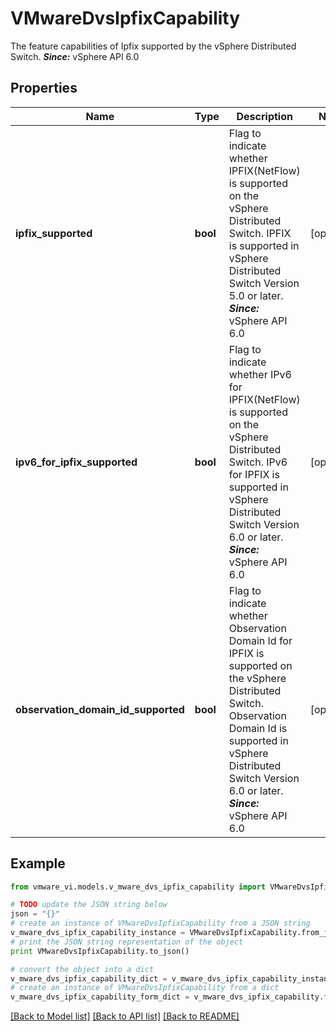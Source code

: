 # VMwareDvsIpfixCapability

The feature capabilities of Ipfix supported by the vSphere Distributed Switch.  ***Since:*** vSphere API 6.0 

## Properties
Name | Type | Description | Notes
------------ | ------------- | ------------- | -------------
**ipfix_supported** | **bool** | Flag to indicate whether IPFIX(NetFlow) is supported on the vSphere Distributed Switch.  IPFIX is supported in vSphere Distributed Switch Version 5.0 or later.  ***Since:*** vSphere API 6.0  | [optional] 
**ipv6_for_ipfix_supported** | **bool** | Flag to indicate whether IPv6 for IPFIX(NetFlow) is supported on the vSphere Distributed Switch.  IPv6 for IPFIX is supported in vSphere Distributed Switch Version 6.0 or later.  ***Since:*** vSphere API 6.0  | [optional] 
**observation_domain_id_supported** | **bool** | Flag to indicate whether Observation Domain Id for IPFIX is supported on the vSphere Distributed Switch.  Observation Domain Id is supported in vSphere Distributed Switch Version 6.0 or later.  ***Since:*** vSphere API 6.0  | [optional] 

## Example

```python
from vmware_vi.models.v_mware_dvs_ipfix_capability import VMwareDvsIpfixCapability

# TODO update the JSON string below
json = "{}"
# create an instance of VMwareDvsIpfixCapability from a JSON string
v_mware_dvs_ipfix_capability_instance = VMwareDvsIpfixCapability.from_json(json)
# print the JSON string representation of the object
print VMwareDvsIpfixCapability.to_json()

# convert the object into a dict
v_mware_dvs_ipfix_capability_dict = v_mware_dvs_ipfix_capability_instance.to_dict()
# create an instance of VMwareDvsIpfixCapability from a dict
v_mware_dvs_ipfix_capability_form_dict = v_mware_dvs_ipfix_capability.from_dict(v_mware_dvs_ipfix_capability_dict)
```
[[Back to Model list]](../README.md#documentation-for-models) [[Back to API list]](../README.md#documentation-for-api-endpoints) [[Back to README]](../README.md)


